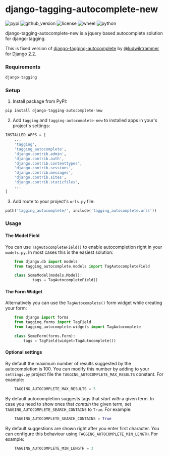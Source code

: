 # django-tagging-autocomplete-new

![pypi](https://img.shields.io/pypi/v/django-tagging-autocomplete-new.svg)
![github_version](https://img.shields.io/github/release/grobivanovich/django-tagging-autocomplete-new.svg)
![license](https://img.shields.io/github/license/GrobIvanovich/django-tagging-autocomplete-new.svg)
![wheel](https://img.shields.io/pypi/wheel/django-tagging-autocomplete-new.svg)
![python](https://img.shields.io/pypi/pyversions/django-tagging-autocomplete-new.svg)

django-tagging-autocomplete-new is a jquery based autocomplete solution for
django-tagging.

This is fixed version of [django-tagging-autocomplete](https://github.com/ludwiktrammer/django-tagging-autocomplete) by [@ludwiktrammer](https://github.com/ludwiktrammer/) for Django 2.2.

### Requirements

```python
django-tagging
```

### Setup

1. Install package from PyPI:
```python
pip install django-tagging-autocomplete-new
```
2. Add `tagging` and `tagging-autocomplete-new` to installed apps in your's project's settings:
```python
INSTALLED_APPS = [
    ...
    'tagging',
    'tagging_autocomplete',
    'django.contrib.admin',
    'django.contrib.auth',
    'django.contrib.contenttypes',
    'django.contrib.sessions',
    'django.contrib.messages',
    'django.contrib.sites',
    'django.contrib.staticfiles',
    ...
]
```
3. Add route to your project's `urls.py` file:
```python
path('tagging_autocomplete/', include('tagging_autocomplete.urls'))
```

### Usage

#### The Model Field

You can use `TagAutocompleteField()` to enable autocompletion right in your
`models.py`. In most cases this is the easiest solution:
```python
    from django.db import models
    from tagging_autocomplete.models import TagAutocompleteField

    class SomeModel(models.Model):
            tags = TagAutocompleteField()
```

#### The Form Widget

Alternatively you can use the `TagAutocomplete()` form widget while creating
your form:
```python
    from django import forms
    from tagging.forms import TagField
    from tagging_autocomplete.widgets import TagAutocomplete

    class SomeForm(forms.Form):
        tags = TagField(widget=TagAutocomplete())
```

#### Optional settings

By default the maximum number of results suggested by the autocompletion is 100.
You can modify this number by adding to your `settings.py` project file
the `TAGGING_AUTOCOMPLETE_MAX_RESULTS` constant.
For example:
```python
    TAGGING_AUTOCOMPLETE_MAX_RESULTS = 5
```

By default autocompletion suggests tags that *start with* a given term.
In case you need to show ones that *contain* the given term,
set `TAGGING_AUTOCOMPLETE_SEARCH_CONTAINS` to `True`.
For example:
```python
    TAGGING_AUTOCOMPLETE_SEARCH_CONTAINS = True
```
By default suggestions are shown right after you enter first character.
You can configure this behaviour using `TAGGING_AUTOCOMPLETE_MIN_LENGTH`.
For example:
```python
    TAGGING_AUTOCOMPLETE_MIN_LENGTH = 3
```
